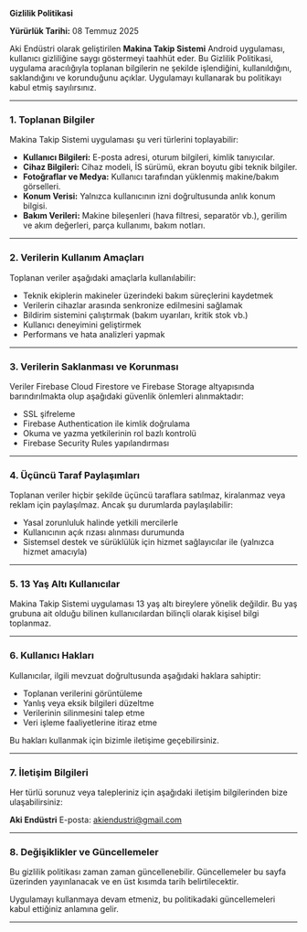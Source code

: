 **Gizlilik Politikasi**

**Yürürlük Tarihi:** 08 Temmuz 2025

Aki Endüstri olarak geliştirilen **Makina Takip Sistemi** Android uygulaması, kullanıcı gizliliğine saygı göstermeyi taahhüt eder. Bu Gizlilik Politikasi, uygulama aracılığıyla toplanan bilgilerin ne şekilde işlendiğini, kullanıldığını, saklandığını ve korunduğunu açıklar. Uygulamayı kullanarak bu politikayı kabul etmiş sayılırsınız.

---

### 1. Toplanan Bilgiler

Makina Takip Sistemi uygulaması şu veri türlerini toplayabilir:

* **Kullanıcı Bilgileri:** E-posta adresi, oturum bilgileri, kimlik tanıyıcılar.
* **Cihaz Bilgileri:** Cihaz modeli, İS sürümü, ekran boyutu gibi teknik bilgiler.
* **Fotoğraflar ve Medya:** Kullanıcı tarafından yüklenmiş makine/bakım görselleri.
* **Konum Verisi:** Yalnızca kullanıcının izni doğrultusunda anlık konum bilgisi.
* **Bakım Verileri:** Makine bileşenleri (hava filtresi, separatör vb.), gerilim ve akım değerleri, parça kullanımı, bakım notları.

---

### 2. Verilerin Kullanım Amaçları

Toplanan veriler aşağıdaki amaçlarla kullanılabilir:

* Teknik ekiplerin makineler üzerindeki bakım süreçlerini kaydetmek
* Verilerin cihazlar arasında senkronize edilmesini sağlamak
* Bildirim sistemini çalıştırmak (bakım uyarıları, kritik stok vb.)
* Kullanıcı deneyimini geliştirmek
* Performans ve hata analizleri yapmak

---

### 3. Verilerin Saklanması ve Korunması

Veriler Firebase Cloud Firestore ve Firebase Storage altyapısında barındırılmakta olup aşağıdaki güvenlik önlemleri alınmaktadır:

* SSL şifreleme
* Firebase Authentication ile kimlik doğrulama
* Okuma ve yazma yetkilerinin rol bazlı kontrolü
* Firebase Security Rules yapılandırması

---

### 4. Üçüncü Taraf Paylaşımları

Toplanan veriler hiçbir şekilde üçüncü taraflara satılmaz, kiralanmaz veya reklam için paylaşılmaz. Ancak şu durumlarda paylaşılabilir:

* Yasal zorunluluk halinde yetkili mercilerle
* Kullanıcının açık rızası alınması durumunda
* Sistemsel destek ve sürüklülük için hizmet sağlayıcılar ile (yalnızca hizmet amacıyla)

---

### 5. 13 Yaş Altı Kullanıcılar

Makina Takip Sistemi uygulaması 13 yaş altı bireylere yönelik değildir. Bu yaş grubuna ait olduğu bilinen kullanıcılardan bilinçli olarak kişisel bilgi toplanmaz.

---

### 6. Kullanıcı Hakları

Kullanıcılar, ilgili mevzuat doğrultusunda aşağıdaki haklara sahiptir:

* Toplanan verilerini görüntüleme
* Yanlış veya eksik bilgileri düzeltme
* Verilerinin silinmesini talep etme
* Veri işleme faaliyetlerine itiraz etme

Bu hakları kullanmak için bizimle iletişime geçebilirsiniz.

---

### 7. İletişim Bilgileri

Her türlü sorunuz veya talepleriniz için aşağıdaki iletişim bilgilerinden bize ulaşabilirsiniz:

**Aki Endüstri**
E-posta: [akiendustri@gmail.com](mailto:akiendustri@gmail.com)

---

### 8. Değişiklikler ve Güncellemeler

Bu gizlilik politikası zaman zaman güncellenebilir. Güncellemeler bu sayfa üzerinden yayınlanacak ve en üst kısımda tarih belirtilecektir.

Uygulamayı kullanmaya devam etmeniz, bu politikadaki güncellemeleri kabul ettiğiniz anlamına gelir.

---

